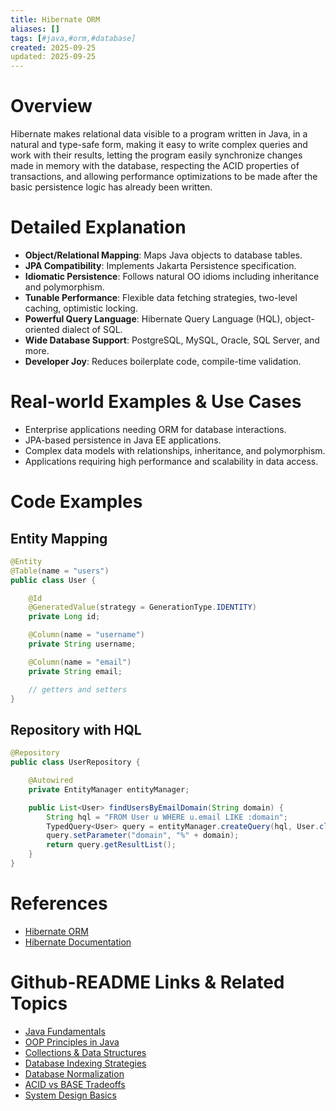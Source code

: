 ```yaml
---
title: Hibernate ORM
aliases: []
tags: [#java,#orm,#database]
created: 2025-09-25
updated: 2025-09-25
---
```


# Overview

Hibernate makes relational data visible to a program written in Java, in a natural and type-safe form, making it easy to write complex queries and work with their results, letting the program easily synchronize changes made in memory with the database, respecting the ACID properties of transactions, and allowing performance optimizations to be made after the basic persistence logic has already been written.

# Detailed Explanation

- **Object/Relational Mapping**: Maps Java objects to database tables.
- **JPA Compatibility**: Implements Jakarta Persistence specification.
- **Idiomatic Persistence**: Follows natural OO idioms including inheritance and polymorphism.
- **Tunable Performance**: Flexible data fetching strategies, two-level caching, optimistic locking.
- **Powerful Query Language**: Hibernate Query Language (HQL), object-oriented dialect of SQL.
- **Wide Database Support**: PostgreSQL, MySQL, Oracle, SQL Server, and more.
- **Developer Joy**: Reduces boilerplate code, compile-time validation.

# Real-world Examples & Use Cases

- Enterprise applications needing ORM for database interactions.
- JPA-based persistence in Java EE applications.
- Complex data models with relationships, inheritance, and polymorphism.
- Applications requiring high performance and scalability in data access.

# Code Examples

## Entity Mapping

```java
@Entity
@Table(name = "users")
public class User {

    @Id
    @GeneratedValue(strategy = GenerationType.IDENTITY)
    private Long id;

    @Column(name = "username")
    private String username;

    @Column(name = "email")
    private String email;

    // getters and setters
}
```

## Repository with HQL

```java
@Repository
public class UserRepository {

    @Autowired
    private EntityManager entityManager;

    public List<User> findUsersByEmailDomain(String domain) {
        String hql = "FROM User u WHERE u.email LIKE :domain";
        TypedQuery<User> query = entityManager.createQuery(hql, User.class);
        query.setParameter("domain", "%" + domain);
        return query.getResultList();
    }
}
```

# References

- [Hibernate ORM](https://hibernate.org/orm/)
- [Hibernate Documentation](https://docs.jboss.org/hibernate/orm/7.1/)

# Github-README Links & Related Topics

- [Java Fundamentals](java-fundamentals/README.md)
- [OOP Principles in Java](oop-principles-in-java/README.md)
- [Collections & Data Structures](collections-and-data-structures/README.md)
- [Database Indexing Strategies](database-indexing-strategies/README.md)
- [Database Normalization](database-normalization/README.md)
- [ACID vs BASE Tradeoffs](acid-vs-base-tradeoffs/README.md)
- [System Design Basics](system-design-basics/README.md)